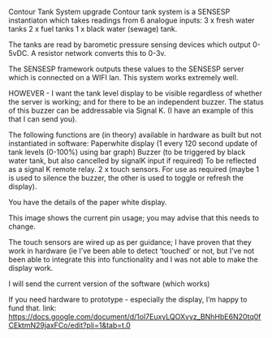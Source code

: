 Contour Tank System upgrade
Contour tank system is a SENSESP instantiaton which takes readings from 6 analogue inputs:
3 x fresh water tanks
2 x fuel tanks
1 x black water (sewage) tank.

The tanks are read by barometic pressure sensing devices which output 0-5vDC.  A resistor network converts this to 0-3v. 

The SENSESP framework outputs these values to the SENSESP server which is connected on a WIFI lan. This system works extremely well. 

HOWEVER - I want the tank level display to be visible regardless of whether the server is working; and for there to be an independent buzzer.  The status of this buzzer can be addressable via Signal K.  (I have an example of this that I can send you).

The following functions are (in theory) available in hardware as built but not instantiated in software:
Paperwhite display (1 every 120 second update of tank levels (0-100%) using bar graph)
Buzzer (to be triggered by black water tank, but also cancelled by signalK input if required)  To be reflected as a signal K remote relay.
2 x touch sensors.  For use as required (maybe 1 is used to silence the buzzer, the other is used to toggle or refresh the display).

You have the details of the paper white display. 

This image shows the current pin usage; you may advise that this needs to change. 

The touch sensors are wired up as per guidance; I have proven that they work in hardware (ie I’ve been able to detect ‘touched’ or not, but I’ve not been able to integrate this into functionality and I was not able to make the display work.

I will send the current version of the software (which works)

If you need hardware to prototype - especially the display, I’m happy to fund that. 
link: https://docs.google.com/document/d/1ol7EuxyLQOXvyz_BNhHbE6N20tq0fCEktmN29jaxFCo/edit?pli=1&tab=t.0
